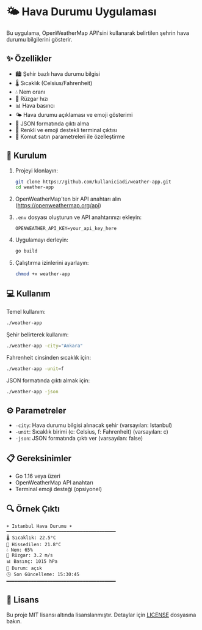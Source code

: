 # 🌤 Hava Durumu Uygulaması

Bu uygulama, OpenWeatherMap API'sini kullanarak belirtilen şehrin hava durumu bilgilerini gösterir.

## ✨ Özellikler

- 🏙 Şehir bazlı hava durumu bilgisi
- 🌡 Sıcaklık (Celsius/Fahrenheit)
- 💧 Nem oranı
- 💨 Rüzgar hızı
- 📊 Hava basıncı
- 🌤 Hava durumu açıklaması ve emoji gösterimi
- 📝 JSON formatında çıktı alma
- 🎨 Renkli ve emoji destekli terminal çıktısı
- 🔧 Komut satırı parametreleri ile özelleştirme

## 🚀 Kurulum

1. Projeyi klonlayın:
   ```bash
   git clone https://github.com/kullaniciadi/weather-app.git
   cd weather-app
   ```

2. OpenWeatherMap'ten bir API anahtarı alın (https://openweathermap.org/api)

3. `.env` dosyası oluşturun ve API anahtarınızı ekleyin:
   ```
   OPENWEATHER_API_KEY=your_api_key_here
   ```

4. Uygulamayı derleyin:
   ```bash
   go build
   ```

5. Çalıştırma izinlerini ayarlayın:
   ```bash
   chmod +x weather-app
   ```

## 💻 Kullanım

Temel kullanım:
```bash
./weather-app
```

Şehir belirterek kullanım:
```bash
./weather-app -city="Ankara"
```

Fahrenheit cinsinden sıcaklık için:
```bash
./weather-app -unit=f
```

JSON formatında çıktı almak için:
```bash
./weather-app -json
```

## ⚙️ Parametreler

- `-city`: Hava durumu bilgisi alınacak şehir (varsayılan: Istanbul)
- `-unit`: Sıcaklık birimi (c: Celsius, f: Fahrenheit) (varsayılan: c)
- `-json`: JSON formatında çıktı ver (varsayılan: false)

## 📋 Gereksinimler

- Go 1.16 veya üzeri
- OpenWeatherMap API anahtarı
- Terminal emoji desteği (opsiyonel)

## 🔍 Örnek Çıktı

```
☀️ Istanbul Hava Durumu ☀️
━━━━━━━━━━━━━━━━━━━━━━━━━━━━━━━━━━━━━━━━
🌡 Sıcaklık: 22.5°C
🤔 Hissedilen: 21.8°C
💧 Nem: 65%
💨 Rüzgar: 3.2 m/s
📊 Basınç: 1015 hPa
📝 Durum: açık
🕒 Son Güncelleme: 15:30:45
━━━━━━━━━━━━━━━━━━━━━━━━━━━━━━━━━━━━━━━━
```

## 📝 Lisans

Bu proje MIT lisansı altında lisanslanmıştır. Detaylar için [LICENSE](LICENSE) dosyasına bakın. 